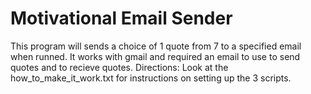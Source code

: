 # Motivational Email Sender
 This program will sends a choice of 1 quote from 7 to a specified email when runned. It works with gmail and required an email to use to send quotes and to recieve quotes.
Directions: Look at the how_to_make_it_work.txt for instructions on setting up the 3 scripts. 

